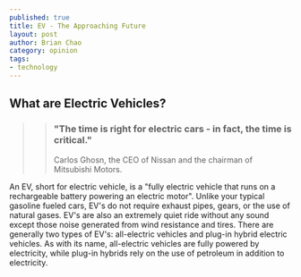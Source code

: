 ```yaml
---
published: true
title: EV - The Approaching Future
layout: post
author: Brian Chao
category: opinion
tags:
- technology
---
```


## What are Electric Vehicles?

>> ### "The time is right for electric cars - in fact, the time is critical."
>> Carlos Ghosn, the CEO of Nissan and the chairman of Mitsubishi Motors.

 An EV, short for electric vehicle, is a "fully electric vehicle that runs on a rechargeable battery powering an electric motor". Unlike your typical gasoline fueled cars, EV's do not require exhaust pipes, gears, or the use of natural gases. EV's are also an extremely quiet ride without any sound except those noise generated from wind resistance and tires. There are generally two types of EV's: all-electric vehicles and plug-in hybrid electric vehicles. As with its name, all-electric vehicles are fully powered by electricity, while plug-in hybrids rely on the use of petroleum in addition to electricity.


